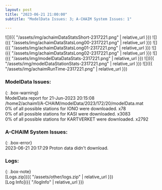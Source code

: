 ```yaml
---
layout: post
title: "2023-06-21 21:00:00"
subtitle: "ModelData Issues: 3; A-CHAIM System Issues: 1"

---
```


![]({{ "/assets/img/achaimDataStatsShort-2317221.png" | relative_url }})
![]({{ "/assets/img/achaimDataStatsLong00-2317221.png" | relative_url }})
![]({{ "/assets/img/achaimDataStatsLong01-2317221.png" | relative_url }})
![]({{ "/assets/img/achaimDataStatsLong02-2317221.png" | relative_url }})
![]({{ "/assets/img/modelDataDataStats-2317221.png" | relative_url }})
![]({{ "/assets/img/modelDataStationStats-2317221.png" | relative_url }})
![]({{ "/assets/img/achaimRunTime-2317221.png" | relative_url }})


### ModelData Issues:  
  
{: .box-warning}  
 ModelData report for 21-Jun-2023 20:15:08   
 /home2/achaim1/A-CHAIM/modelData/2023/172/20/modelData.mat   
 0% of all possible stations for IONO were downloaded. x78   
 0% of all possible stations for KASI were downloaded. x3083   
 0% of all possible stations for KARTVERKET were downloaded. x2792   
  
### A-CHAIM System Issues:  
  
{: .box-error}  
2023-06-21 20:17:29 Proton data didn't download.  

### Logs:  
  
{: .box-note}  
[Logs.zip]({{ "/assets/other/logs.zip" | relative_url }})  
[Log Info]({{ "/logInfo" | relative_url }})  
